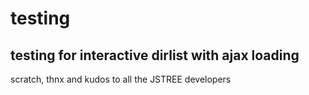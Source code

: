 # testing
## testing for interactive dirlist with ajax loading
scratch, thnx and kudos to all the JSTREE developers

